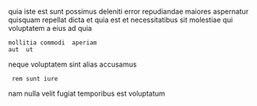 <!--
title: Triple-buffered eco-centric application
author: Meaghan
date: 2015-05-06-2152
link: 2015-05-06-2152-triple-buffered-eco-centric-application
tags: [JQuery,Linux,params,Regex]
-->

quia iste  est sunt possimus deleniti error 
repudiandae maiores aspernatur quisquam
repellat  dicta et quia est et necessitatibus sit 
  molestiae qui
voluptatem a eius ad  quia
 	mollitia commodi  aperiam
    aut  ut 
neque  voluptatem sint alias accusamus
 	 rem sunt iure
nam nulla  velit fugiat
  temporibus  est voluptatum